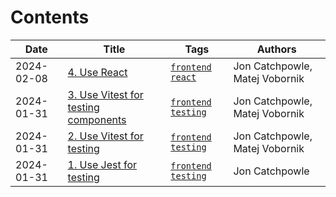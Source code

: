 # Contents

| Date | Title | Tags | Authors |
|-------|------|------|------|
| 2024-02-08 | [4. Use React](https://github.com/Catchpowle/adr/blob/main/doc/adr/0004-use-react.md) | [`frontend`](https://github.com/Catchpowle/adr/blob/main/frontend.md) [`react`](https://github.com/Catchpowle/adr/blob/main/react.md) | Jon Catchpowle, Matej Vobornik
| 2024-01-31 | [3. Use Vitest for testing components](https://github.com/Catchpowle/adr/blob/main/doc/adr/0003-use-vitest-for-testing-components.md) | [`frontend`](https://github.com/Catchpowle/adr/blob/main/frontend.md) [`testing`](https://github.com/Catchpowle/adr/blob/main/testing.md) | Jon Catchpowle, Matej Vobornik
| 2024-01-31 | [2. Use Vitest for testing](https://github.com/Catchpowle/adr/blob/main/doc/adr/0002-use-vitest-for-testing.md) | [`frontend`](https://github.com/Catchpowle/adr/blob/main/frontend.md) [`testing`](https://github.com/Catchpowle/adr/blob/main/testing.md) | Jon Catchpowle, Matej Vobornik
| 2024-01-31 | [1. Use Jest for testing](https://github.com/Catchpowle/adr/blob/main/doc/adr/0001-use-jest-for-testing.md) | [`frontend`](https://github.com/Catchpowle/adr/blob/main/frontend.md) [`testing`](https://github.com/Catchpowle/adr/blob/main/testing.md) | Jon Catchpowle
